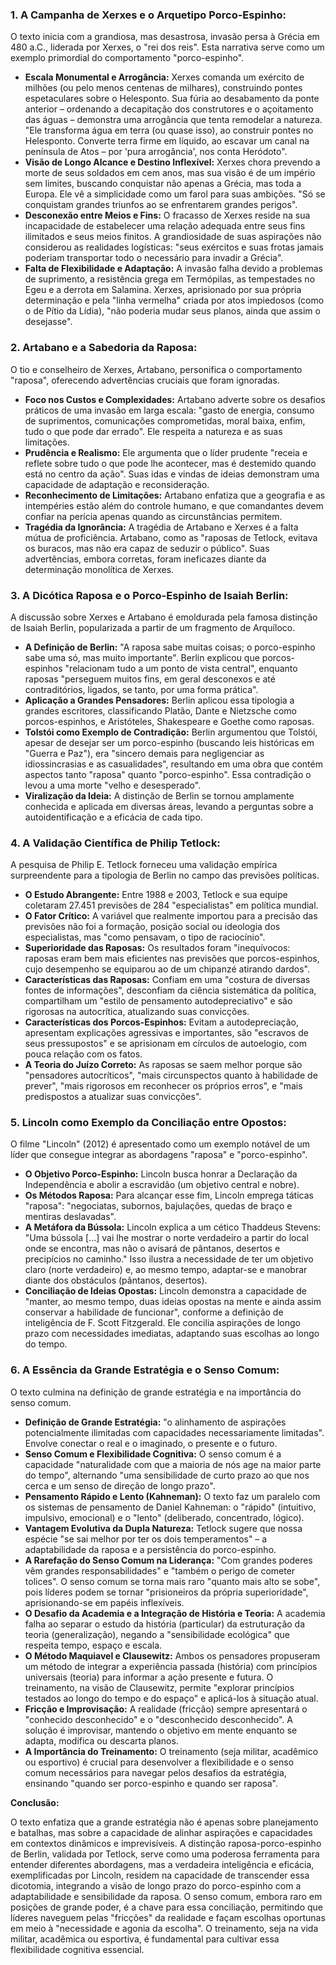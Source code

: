 ### **1. A Campanha de Xerxes e o Arquetipo Porco-Espinho:**

O texto inicia com a grandiosa, mas desastrosa, invasão persa à Grécia em 480 a.C., liderada por Xerxes, o "rei dos reis". Esta narrativa serve como um exemplo primordial do comportamento "porco-espinho".

- **Escala Monumental e Arrogância:** Xerxes comanda um exército de milhões (ou pelo menos centenas de milhares), construindo pontes espetaculares sobre o Helesponto. Sua fúria ao desabamento da ponte anterior – ordenando a decapitação dos construtores e o açoitamento das águas – demonstra uma arrogância que tenta remodelar a natureza. "Ele transforma água em terra (ou quase isso), ao construir pontes no Helesponto. Converte terra firme em líquido, ao escavar um canal na península de Atos – por 'pura arrogância', nos conta Heródoto".
- **Visão de Longo Alcance e Destino Inflexível:** Xerxes chora prevendo a morte de seus soldados em cem anos, mas sua visão é de um império sem limites, buscando conquistar não apenas a Grécia, mas toda a Europa. Ele vê a simplicidade como um farol para suas ambições. "Só se conquistam grandes triunfos ao se enfrentarem grandes perigos".
- **Desconexão entre Meios e Fins:** O fracasso de Xerxes reside na sua incapacidade de estabelecer uma relação adequada entre seus fins ilimitados e seus meios finitos. A grandiosidade de suas aspirações não considerou as realidades logísticas: "seus exércitos e suas frotas jamais poderiam transportar todo o necessário para invadir a Grécia".
- **Falta de Flexibilidade e Adaptação:** A invasão falha devido a problemas de suprimento, a resistência grega em Termópilas, as tempestades no Egeu e a derrota em Salamina. Xerxes, aprisionado por sua própria determinação e pela "linha vermelha" criada por atos impiedosos (como o de Pítio da Lídia), "não poderia mudar seus planos, ainda que assim o desejasse".

### **2. Artabano e a Sabedoria da Raposa:**

O tio e conselheiro de Xerxes, Artabano, personifica o comportamento "raposa", oferecendo advertências cruciais que foram ignoradas.

- **Foco nos Custos e Complexidades:** Artabano adverte sobre os desafios práticos de uma invasão em larga escala: "gasto de energia, consumo de suprimentos, comunicações comprometidas, moral baixa, enfim, tudo o que pode dar errado". Ele respeita a natureza e as suas limitações.
- **Prudência e Realismo:** Ele argumenta que o líder prudente "receia e reflete sobre tudo o que pode lhe acontecer, mas é destemido quando está no centro da ação". Suas idas e vindas de ideias demonstram uma capacidade de adaptação e reconsideração.
- **Reconhecimento de Limitações:** Artabano enfatiza que a geografia e as intempéries estão além do controle humano, e que comandantes devem confiar na perícia apenas quando as circunstâncias permitem.
- **Tragédia da Ignorância:** A tragédia de Artabano e Xerxes é a falta mútua de proficiência. Artabano, como as "raposas de Tetlock, evitava os buracos, mas não era capaz de seduzir o público". Suas advertências, embora corretas, foram ineficazes diante da determinação monolítica de Xerxes.

### **3. A Dicótica Raposa e o Porco-Espinho de Isaiah Berlin:**

A discussão sobre Xerxes e Artabano é emoldurada pela famosa distinção de Isaiah Berlin, popularizada a partir de um fragmento de Arquíloco.

- **A Definição de Berlin:** "A raposa sabe muitas coisas; o porco-espinho sabe uma só, mas muito importante". Berlin explicou que porcos-espinhos "relacionam tudo a um ponto de vista central", enquanto raposas "perseguem muitos fins, em geral desconexos e até contraditórios, ligados, se tanto, por uma forma prática".
- **Aplicação a Grandes Pensadores:** Berlin aplicou essa tipologia a grandes escritores, classificando Platão, Dante e Nietzsche como porcos-espinhos, e Aristóteles, Shakespeare e Goethe como raposas.
- **Tolstói como Exemplo de Contradição:** Berlin argumentou que Tolstói, apesar de desejar ser um porco-espinho (buscando leis históricas em "Guerra e Paz"), era "sincero demais para negligenciar as idiossincrasias e as casualidades", resultando em uma obra que contém aspectos tanto "raposa" quanto "porco-espinho". Essa contradição o levou a uma morte "velho e desesperado".
- **Viralização da Ideia:** A distinção de Berlin se tornou amplamente conhecida e aplicada em diversas áreas, levando a perguntas sobre a autoidentificação e a eficácia de cada tipo.

### **4. A Validação Científica de Philip Tetlock:**

A pesquisa de Philip E. Tetlock forneceu uma validação empírica surpreendente para a tipologia de Berlin no campo das previsões políticas.

- **O Estudo Abrangente:** Entre 1988 e 2003, Tetlock e sua equipe coletaram 27.451 previsões de 284 "especialistas" em política mundial.
- **O Fator Crítico:** A variável que realmente importou para a precisão das previsões não foi a formação, posição social ou ideologia dos especialistas, mas "como pensavam, o tipo de raciocínio".
- **Superioridade das Raposas:** Os resultados foram "inequívocos: raposas eram bem mais eficientes nas previsões que porcos-espinhos, cujo desempenho se equiparou ao de um chipanzé atirando dardos".
- **Características das Raposas:** Confiam em uma "costura de diversas fontes de informações", desconfiam da ciência sistemática da política, compartilham um "estilo de pensamento autodepreciativo" e são rigorosas na autocrítica, atualizando suas convicções.
- **Características dos Porcos-Espinhos:** Evitam a autodepreciação, apresentam explicações agressivas e importantes, são "escravos de seus pressupostos" e se aprisionam em círculos de autoelogio, com pouca relação com os fatos.
- **A Teoria do Juízo Correto:** As raposas se saem melhor porque são "pensadores autocríticos", "mais circunspectos quanto à habilidade de prever", "mais rigorosos em reconhecer os próprios erros", e "mais predispostos a atualizar suas convicções".

### **5. Lincoln como Exemplo da Conciliação entre Opostos:**

O filme "Lincoln" (2012) é apresentado como um exemplo notável de um líder que consegue integrar as abordagens "raposa" e "porco-espinho".

- **O Objetivo Porco-Espinho:** Lincoln busca honrar a Declaração da Independência e abolir a escravidão (um objetivo central e nobre).
- **Os Métodos Raposa:** Para alcançar esse fim, Lincoln emprega táticas "raposa": "negociatas, subornos, bajulações, quedas de braço e mentiras deslavadas".
- **A Metáfora da Bússola:** Lincoln explica a um cético Thaddeus Stevens: "Uma bússola [...] vai lhe mostrar o norte verdadeiro a partir do local onde se encontra, mas não o avisará de pântanos, desertos e precipícios no caminho." Isso ilustra a necessidade de ter um objetivo claro (norte verdadeiro) e, ao mesmo tempo, adaptar-se e manobrar diante dos obstáculos (pântanos, desertos).
- **Conciliação de Ideias Opostas:** Lincoln demonstra a capacidade de "manter, ao mesmo tempo, duas ideias opostas na mente e ainda assim conservar a habilidade de funcionar", conforme a definição de inteligência de F. Scott Fitzgerald. Ele concilia aspirações de longo prazo com necessidades imediatas, adaptando suas escolhas ao longo do tempo.

### **6. A Essência da Grande Estratégia e o Senso Comum:**

O texto culmina na definição de grande estratégia e na importância do senso comum.

- **Definição de Grande Estratégia:** "o alinhamento de aspirações potencialmente ilimitadas com capacidades necessariamente limitadas". Envolve conectar o real e o imaginado, o presente e o futuro.
- **Senso Comum e Flexibilidade Cognitiva:** O senso comum é a capacidade "naturalidade com que a maioria de nós age na maior parte do tempo", alternando "uma sensibilidade de curto prazo ao que nos cerca e um senso de direção de longo prazo".
- **Pensamento Rápido e Lento (Kahneman):** O texto faz um paralelo com os sistemas de pensamento de Daniel Kahneman: o "rápido" (intuitivo, impulsivo, emocional) e o "lento" (deliberado, concentrado, lógico).
- **Vantagem Evolutiva da Dupla Natureza:** Tetlock sugere que nossa espécie "se sai melhor por ter os dois temperamentos" – a adaptabilidade da raposa e a persistência do porco-espinho.
- **A Rarefação do Senso Comum na Liderança:** "Com grandes poderes vêm grandes responsabilidades" e "também o perigo de cometer tolices". O senso comum se torna mais raro "quanto mais alto se sobe", pois líderes podem se tornar "prisioneiros da própria superioridade", aprisionando-se em papéis inflexíveis.
- **O Desafio da Academia e a Integração de História e Teoria:** A academia falha ao separar o estudo da história (particular) da estruturação da teoria (generalização), negando a "sensibilidade ecológica" que respeita tempo, espaço e escala.
- **O Método Maquiavel e Clausewitz:** Ambos os pensadores propuseram um método de integrar a experiência passada (história) com princípios universais (teoria) para informar a ação presente e futura. O treinamento, na visão de Clausewitz, permite "explorar princípios testados ao longo do tempo e do espaço" e aplicá-los à situação atual.
- **Fricção e Improvisação:** A realidade (fricção) sempre apresentará o "conhecido desconhecido" e o "desconhecido desconhecido". A solução é improvisar, mantendo o objetivo em mente enquanto se adapta, modifica ou descarta planos.
- **A Importância do Treinamento:** O treinamento (seja militar, acadêmico ou esportivo) é crucial para desenvolver a flexibilidade e o senso comum necessários para navegar pelos desafios da estratégia, ensinando "quando ser porco-espinho e quando ser raposa".

**Conclusão:**

O texto enfatiza que a grande estratégia não é apenas sobre planejamento e batalhas, mas sobre a capacidade de alinhar aspirações e capacidades em contextos dinâmicos e imprevisíveis. A distinção raposa-porco-espinho de Berlin, validada por Tetlock, serve como uma poderosa ferramenta para entender diferentes abordagens, mas a verdadeira inteligência e eficácia, exemplificadas por Lincoln, residem na capacidade de transcender essa dicotomia, integrando a visão de longo prazo do porco-espinho com a adaptabilidade e sensibilidade da raposa. O senso comum, embora raro em posições de grande poder, é a chave para essa conciliação, permitindo que líderes naveguem pelas "fricções" da realidade e façam escolhas oportunas em meio à "necessidade e agonia da escolha". O treinamento, seja na vida militar, acadêmica ou esportiva, é fundamental para cultivar essa flexibilidade cognitiva essencial.